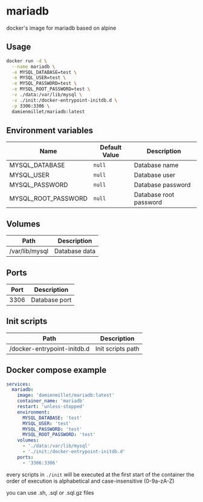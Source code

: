# mariadb

docker's image for mariadb based on alpine

## Usage

```bash
docker run -d \
  --name mariadb \
  -e MYSQL_DATABASE=test \
  -e MYSQL_USER=test \
  -e MYSQL_PASSWORD=test \
  -e MYSQL_ROOT_PASSWORD=test \
  -v ./data:/var/lib/mysql \
  -v ./init:/docker-entrypoint-initdb.d \
  -p 3306:3306 \
  damienmillet/mariadb:latest
```

## Environment variables

|Name|Default Value|Description|
|----|-----|-----------|
|MYSQL_DATABASE|`null`|Database name|
|MYSQL_USER|`null`|Database user|
|MYSQL_PASSWORD|`null`|Database password|
|MYSQL_ROOT_PASSWORD|`null`|Database root password|

## Volumes

|Path|Description|
|----|-----------|
|/var/lib/mysql|Database data|

## Ports

|Port|Description|
|----|-----------|
|3306|Database port|

## Init scripts

|Path|Description|
|----|-----------|
|/docker-entrypoint-initdb.d|Init scripts path|

## Docker compose example

```yaml
services:
  mariadb:
    image: 'damienmillet/mariadb:latest'
    container_name: 'mariadb'
    restart: 'unless-stopped'
    environment:
      MYSQL_DATABASE: 'test'
      MYSQL_USER: 'test'
      MYSQL_PASSWORD: 'test'
      MYSQL_ROOT_PASSWORD: 'test'
    volumes:
      - './data:/var/lib/mysql'
      - './init:/docker-entrypoint-initdb.d'
    ports:
      - '3306:3306'
```

every scripts in `./init` will be executed at the first start of the container
the order of execution is alphabetical and case-insensitive (0-9a-zA-Z)

you can use .sh, .sql or .sql.gz files
